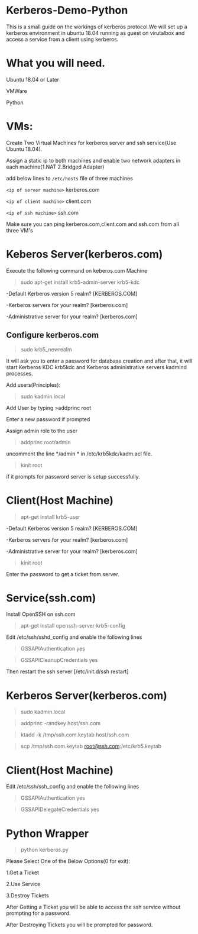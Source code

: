 # Kerberos-Demo-Python
This is a small guide on the workings of kerberos protocol.We will set up a kerberos environment in ubuntu 18.04 running as guest on virutalbox and access a service from a client using kerberos.

# What you will need.
Ubuntu 18.04 or Later

VMWare

Python

# VMs:
Create Two Virtual Machines for kerberos server and ssh service(Use Ubuntu 18.04).

Assign a static ip to both machines and enable two network adapters in each machine(1.NAT 2.Bridged Adapter)

add below lines to `/etc/hosts` file of three machines

`<ip of server machine>` kerberos.com

`<ip of client machine>` client.com 

`<ip of ssh machine>` ssh.com

Make sure you can ping kerberos.com,client.com and ssh.com from all three VM's

# Keberos Server(kerberos.com)

Execute the following command on keberos.com Machine

>sudo apt-get install krb5-admin-server krb5-kdc

-Default Kerberos version 5 realm? [KERBEROS.COM]

-Kerberos servers for your realm? [kerberos.com]

-Administrative server for your realm? [kerberos.com]

## Configure kerberos.com

>sudo krb5_newrealm

It will ask you to enter a password for database creation and after that, it will start Kerberos KDC krb5kdc and Kerberos administrative servers kadmind processes.

Add users(Principles):

>sudo kadmin.local

Add User by typing >addprinc root

Enter a new password if prompted

Assign admin role to the user

>addprinc root/admin

uncomment the line */admin * in /etc/krb5kdc/kadm.acl file.

>kinit root

if it prompts for password server is setup successfully.

# Client(Host Machine)

>apt-get install krb5-user

-Default Kerberos version 5 realm? [KERBEROS.COM]

-Kerberos servers for your realm? [kerberos.com]

-Administrative server for your realm? [kerberos.com]

>kinit root 

Enter the password to get a ticket from server.

# Service(ssh.com)

Install OpenSSH on ssh.com

>apt-get install openssh-server krb5-config

Edit /etc/ssh/sshd_config and enable the following lines

>GSSAPIAuthentication yes

>GSSAPICleanupCredentials yes

Then restart the ssh server [/etc/init.d/ssh restart] 

# Kerberos Server(kerberos.com)

>sudo kadmin.local

>addprinc -randkey host/ssh.com

>ktadd -k /tmp/ssh.com.keytab host/ssh.com

>scp /tmp/ssh.com.keytab root@ssh.com:/etc/krb5.keytab

# Client(Host Machine)

Edit /etc/ssh/ssh_config and enable the following lines

>GSSAPIAuthentication yes

>GSSAPIDelegateCredentials yes


# Python Wrapper
>python kerberos.py

Please Select One of the Below Options(0 for exit):

1.Get a Ticket

2.Use Service

3.Destroy Tickets


After Getting a Ticket you will be able to access the ssh service without prompting for a password.

After Destroying Tickets you will be prompted for password.




